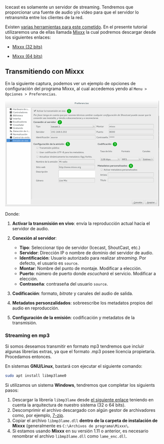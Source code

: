 Icecast es solamente un servidor de streaming. Tendremos que proporcionar una fuente de audio y/o video para que el servidor lo retransmita entre los clientes de la red. 

Existen [varias herramientas para este cometido](http://icecast.org/apps/). En el presente tutorial utilizaremos una de ellas llamada [Mixxx](https://www.mixxx.org/) la cual podremos descargar desde los siguientes enlaces: 

  * [Mixxx (32 bits)](http://downloads.mixxx.org/mixxx-2.0.0/mixxx-2.0.0-win32.exe)

  * [Mixxx (64 bits)](http://downloads.mixxx.org/mixxx-2.0.0/mixxx-2.0.0-win64.exe)

## Transmitiendo con Mixxx

En la siguiente captura, podemos ver un ejemplo de opciones de configuración del programa Mixxx, al cual accedemos yendo al `Menu > Opciones > Preferencias`.

![Screenshot de Mixxx](imgIcecast/mixxx1.png)

Donde:

1. **Activar la transmisión en vivo**: envía la reproducción actual hacia el servidor de audio.

2. **Conexión al servidor**: 
	* **Tipo**: Seleccionar tipo de servidor (Icecast, ShoutCast, etc.)
	* **Servidor**: Dirección IP o nombre de dominio del servidor de audio.
	* **Identificación**: Usuario autorizado para realizar _streaming_. Por defecto, el usuario es `source`.
	* **Montar**: Nombre del punto de montaje. Modificar a elección. 
	* **Puerto**: número de puerto donde _escuchará_ el servicio. Modificar a elección.
	* **Contraseña**: contraseña del usuario `source`.
3. **Codificación**: formato, _bitrate_ y canales del audio de salida. 

4. **Metadatos personzalidados**: sobreescribe los metadatos propios del audio en reproducción. 

5. **Configuración de la emisión**: codificación y metadatos de la transmisión.

### Streaming en mp3
Si somos deseamos transmitir en formato mp3 tendremos que incluir algunas librerías extras, ya que el formato .mp3 posee licencia propietaria. Procedamos entonces.

En sistemas **GNU/Linux**, bastará con ejecutar el siguiente comando: 

```bash
sudo apt install libmp3lame0
```
Si utilizamos un sistema **Windows**, tendremos que completar los siguients pasos: 

1. Descargar la librería `libmp3lame` desde [el siguiente enlace](http://www.rarewares.org/mp3-lame-libraries.php) teniendo en cuenta la arquitectura de nuestro sistema (32 o 64 bits).
2. Descomprimir el archivo descargado con algún gestor de archivadores como, por ejemplo, [7-zip](http://www.7-zip.org/).
3. Copiar el archivo `libmp3lame.dll` **dentro de la carpeta de instalación de Mixxx** (generalmente es `C:\Archivos de programa\Mixxx\`.
4. Si estamos usando **Mixxx** en su versión 1.11 o anterior, es necesario renombrar el archivo `libmp3lame.dll` como `lame_enc.dll`.